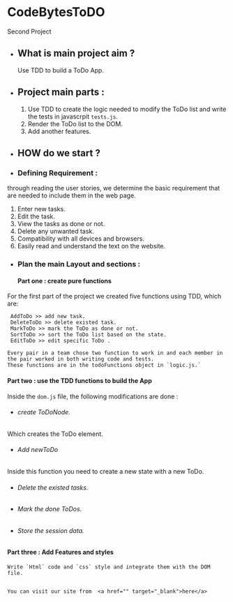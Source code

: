 # CodeBytesToDO
  Second Project


* ## What is main project aim ?
  Use TDD to build a ToDo App.

* ## Project main parts :
   1. Use TDD to create the logic needed to modify the ToDo list and write the tests in javascrpit `tests.js`.
   2. Render the ToDo list to the DOM.
   3. Add another features.

* ## HOW do we start ?
* ### Defining Requirement :
through reading the user stories, we determine the basic requirement that are needed to include them in the web page.
   1. Enter new tasks.
   2. Edit the task.
   3. View the tasks as done or not.
   4. Delete any unwanted task.
   5. Compatibility with all devices and browsers.
   6. Easily read and understand the text on the website.

 * ### Plan the  main Layout and sections :
   #### Part one :  create pure functions
  For the first part of the project we created five functions using TDD, which are: 
  
     AddToDo >> add new task.
     DeleteToDo >> delete existed task.
     MarkToDo >> mark the ToDo as done or not.
     SortToDo >> sort the ToDo list based on the state.
     EditToDo >> edit specific ToDo .

    Every pair in a team chose two function to work in and each member in the pair worked in both writing code and tests.
    These functions are in the todoFunctions object in `logic.js.`
    
   #### Part two : use the TDD functions to build the App
   
   Inside the `dom.js` file, the following modifications are done :

   * ###### create ToDoNode.
   Which creates the ToDo element.
   
   * ###### Add newToDo
   Inside this function you need to create a new state with a new ToDo.
   
   * ###### Delete the existed tasks.

   * ###### Mark the done ToDos.
   
   * ###### Store the session data.

   #### Part three : Add Features and styles
    Write `Html` code and `css` style and integrate them with the DOM file.
    

    You can visit our site from  <a href="" target="_blank">here</a>
